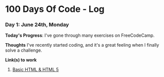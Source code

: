# 100 Days Of Code - Log
<!--
### Day 0: February 30, 2016 (Example 1)
##### (delete me or comment me out)
-
**Today's Progress**: Fixed CSS, worked on canvas functionality for the app.
-
**Thoughts:** I really struggled with CSS, but, overall, I feel like I am slowly getting better at it. Canvas is still new for me, but I managed to figure out some basic functionality.
-
**Link to work:** [Calculator App](http://www.example.com)
-
### Day 0: February 30, 2016 (Example 2)
##### (delete me or comment me out)
-
**Today's Progress**: Fixed CSS, worked on canvas functionality for the app.
-
**Thoughts**: I really struggled with CSS, but, overall, I feel like I am slowly getting better at it. Canvas is still new for me, but I managed to figure out some basic functionality.
-
**Link(s) to work**: [Calculator App](http://www.example.com)
-->
<!--
### Day 1: June 27, Monday
-
**Today's Progress**: I've gone through many exercises on FreeCodeCamp.
-
**Thoughts** I've recently started coding, and it's a great feeling when I finally solve an algorithm challenge after a lot of attempts and hours spent.
-
**Link(s) to work**
1. [Find the Longest Word in a String](https://www.freecodecamp.com/challenges/find-the-longest-word-in-a-string)
2. [Title Case a Sentence](https://www.freecodecamp.com/challenges/title-case-a-sentence)
-->
### Day 1: June 24th, Monday

**Today's Progress**: I've gone through many exercises on FreeCodeCamp.

**Thoughts** I've recently started coding, and it's a great feeling when I finally solve a challenge.

**Link(s) to work**
1. [Basic HTML & HTML 5](https://learn.freecodecamp.org/responsive-web-design/basic-html-and-html5)

